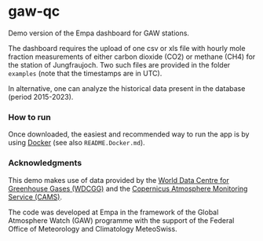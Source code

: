 # gaw-qc

Demo version of the Empa dashboard for GAW stations.

The dashboard requires the upload of one csv or xls file with hourly mole fraction measurements of either carbon dioxide (CO2) or methane (CH4) for the station of Jungfraujoch. Two such files are provided in the folder `examples` (note that the timestamps are in UTC).

In alternative, one can analyze the historical data present in the database (period 2015-2023).

### How to run
Once downloaded, the easiest and recommended way to run the app is by using [Docker](https://www.docker.com) (see also `README.Docker.md`).

### Acknowledgments
This demo makes use of data provided by the [World Data Centre for Greenhouse Gases (WDCGG)](https://gaw.kishou.go.jp) and the [Copernicus Atmosphere Monitoring Service (CAMS)](https://atmosphere.copernicus.eu/).

The code was developed at Empa in the framework of the Global Atmosphere Watch (GAW) programme with the support of the Federal Office of Meteorology and Climatology MeteoSwiss.
